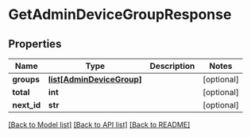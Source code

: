 # GetAdminDeviceGroupResponse

## Properties
Name | Type | Description | Notes
------------ | ------------- | ------------- | -------------
**groups** | [**list[AdminDeviceGroup]**](AdminDeviceGroup.md) |  | [optional] 
**total** | **int** |  | [optional] 
**next_id** | **str** |  | [optional] 

[[Back to Model list]](../README.md#documentation-for-models) [[Back to API list]](../README.md#documentation-for-api-endpoints) [[Back to README]](../README.md)

